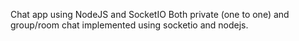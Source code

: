 Chat app using NodeJS and SocketIO
Both private (one to one) and group/room chat implemented using socketio and nodejs.
